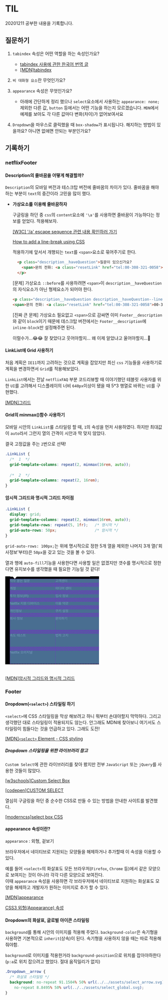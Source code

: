 # TIL

20201211 공부한 내용을 기록합니다.

## 질문하기 

1. `tabindex` 속성은 어떤 역할을 하는 속성인가요? 
    - [tabindex 사용에 관한 한국어 번역 글](https://developers.google.com/web/fundamentals/accessibility/focus/using-tabindex?hl=ko)
    - [[MDN]tabindex](https://developer.mozilla.org/ko/docs/Web/HTML/Global_attributes/tabindex#%EC%A0%91%EA%B7%BC%EC%84%B1_%EA%B3%A0%EB%A0%A4%EC%82%AC%ED%95%AD)

1. `비 대화형 요소`란 무엇인가요? 

1. `appearance` 속성은 무엇인가요? 
    - 아래에 간단하게 정리 했으나 `select`요소에서 사용하는 `appearance: none;` 제외한 다른 값, `button` 등에서는 어떤 기능을 하는지 모르겠습니다. `MDN`에서 예제를 보아도 각 다른 값마다 변화(차이)가 없어보여서요

1. `Dropdown`을 마우스로 클릭했을 때 `box-shadow`가 표시됩니다. 해지하는 방법이 있을까요? 아니면 없애면 안되는 부분인가요?                                            

## 기록하기

### netflixFooter

#### Description의 줄바꿈을 어떻게 해결할까?
`Description`의 모바일 버전과 테스크탑 버전에 줄바꿈의 차이가 있다. 줄바꿈을 해야하는 부분이 `text`의 중간이라 고민을 많이 했다. 

- <strong>가상요소를 이용해 줄바꿈하자</strong>

  구글링을 하던 중 `css`의 `content`요소에 `'\a'`를 사용하면 줄바꿈이 가능하다는 정보를 얻었다. 적용해보자.

  [[W3C] '/a' escape sequence 관련 내용 확인하러 가기](https://www.w3.org/TR/CSS2/generate.html#content)

  [How to add a line-break using CSS](https://www.educative.io/edpresso/how-to-add-a-line-break-using-css)

  적용하기에 앞서서 개행되는 `text`를 `<span>`요소로 묶어주기로 한다. 

  ```html
    <p class="description__haveQuestion">질문이 있으신가요? 
      <span>문의 전화: <a class="resetLink" href="tel:00-308-321-0058">00-308-321-0058</a></span>
    </p>
  ```

  [문제] 가상요소 `::before`를 사용하려면 `<span>`이 `description__haveQuestion`의 자식요소가 아닌 형제요소가 되어야 한다. 

  ```html
  <p class="description__haveQuestion description__haveQuestion--lineBreak">질문이 있으신가요?</p>
  <span>문의 전화: <a class="resetLink" href="tel:00-308-321-0058">00-308-321-0058</a></span>
  ```

  [진짜 큰 문제] 가상요소 필요없고 `<span>`으로 감싸면 이미 `Footer__description`와 같이 `block`이기 때문에 데스크탑 버전에서는 `Footer__description`에 `inline-block`만 설정해주면 된다. 

  이럴수가...😂😂 잘 찾았다고 웃어야할지... 왜 이제 알았냐고 울어야할지...🤣


#### LinkList에 Grid 사용하기

처음 계획은 `IE11`까지 고려하는 것으로 계획을 잡았지만 최신 `css` 기능들을 사용하기로 계획을 변경하면서 `Grid`를 적용해보았다.

`LinkList`에서는 전날 `netflixFAQ` 부분 코드리뷰할 때 이야기했던 테블릿 사용자를 위한 `UI`를 고려해서 디스플레이의 너비 `640px`이상이 됐을 때 5*3 행열로 바뀌는 `UI`를 구현했다. 

[[MDN]그리드](https://developer.mozilla.org/ko/docs/Learn/CSS/CSS_layout/Grids#)

#### Grid의 minmax()함수 사용하기

모바일 시안의 `LinkList`룰 스타일링 할 때, `1`의 속성을 먼저 사용하였다. 하지만 최대값이 `auto`라서 그런지 열의 간격이 시안과 딱 맞지 않았다. 

결국 고정값을 주는 `2`번으로 선택!

```css
.LinkList {
  /*  1  */
  grid-template-columns: repeat(2, minmax(16rem, auto));
  
  /*  2  */
  grid-template-columns: repeat(2, 16rem);
}
```

#### 암시적 그리드와 명시적 그리드 차이점

```CSS
.LinkList {
  display: grid;
  grid-template-columns: repeat(2, minmax(16rem, auto));
  grid-template-rows: repeat(5, 1fr);   /* 명시적 */
  grid-auto-rows: 50px;                 /* 암시적 */
}
```
`grid-auto-rows: 100px;`는 위에 명시적으로 정한 5개 열을 제외한 나머지 3개 열('회사정보'부터)은 `50px`을 갖고 있는 것을 볼 수 있다. 

열과 행에 `auto-fill`기능을 사용한다면 사용할 일은 없겠지만 갯수를 명시적으로 정한다면 유지보수를 생각했을 때 필요한 기능일 것 같다!

<img src="./assets/20201211_TIL_attached_file1.jpg" width="300">

<br />
<br />

[[MDN]암시적 그리드와 명시적 그리드](https://developer.mozilla.org/ko/docs/Learn/CSS/CSS_layout/Grids#암시적_그리드와_명시적_그리드)

### Footer

#### Dropdown(`<select>`) 스타일링 하기

`<select>`에 CSS 스타일링을 막상 해보려고 하니 뭐부터 손대야할지 막막하다. 그리고 생각했던 대로 스타일링이 적용되지도 않는다. 안그래도 MDN에 찾아보니 여기서도 스타일링이 힘들다는 것을 언급하고 있다. 그래도 도전!

[[MDN]`<select>` Element - CSS styling](https://developer.mozilla.org/ko/docs/Web/HTML/Element/select#CSS_%EC%8A%A4%ED%83%80%EC%9D%BC%EB%A7%81)

##### Dropdown 스타일링을 위한 라이브러리 참고

`Custom Select`에 관한 라이브러리를 찾아 봤지만 전부 `JavaScript` 또는 `jQuery`를 사용한 것들이 많았다. 

[[w3schools]Custom Select Box](https://www.w3schools.com/howto/howto_custom_select.asp)

[[codepen]CUSTOM SELECT](https://codepen.io/wallaceerick/pen/ctsCz)

열심히 구글링을 하던 중 순수한 CSS로 만들 수 있는 방법을 안내한 사이트를 발견했다. 

[[moderncss]select box CSS](https://webclub.tistory.com/235)

#### appearance 속성이란?
`appearance` : 외형, 겉보기  

브라우저에서 네이티브로 지원되는 모양들을 해제하거나 추가할때 이 속성을 이용할 수 있다.

예를 들어 `<select>`의 화살표도 모든 브라우저(`Firefox`, `Chrome` 등)에서 같은 모양으로 보여지는 것이 아니라 각각 다른 모양으로 보여진다.   
이때 `appearance` 속성을 사용하면 각 브라우저에서 네이티브로 지원하는 화살표도 모양을 해제하고 개발자가 원하는 이미지로 추가 할 수 있다. 

[[MDN]appearance](https://developer.mozilla.org/ko/docs/Web/CSS/appearance)

[CSS3 외형(Appearance) 속성](https://webdir.tistory.com/430)

#### Dropdown의 화살표, 글로벌 아이콘 스타일링

`background`를 통해 시안의 이미지를 적용해 주었다. `background-color`은 속기형을 사용하면 기본적으로 `inherit`(상속)이 된다. 속기형을 사용하지 않을 때는 따로 적용해 줘야함.

`background`로 이미지를 적용한거라 `background-position`으로 위치를 잡아야하한다(`p:a`로 위치 잡으려고 했었다. 절대 움직일리가 없지)

```CSS
.Dropdown__arrow {
  /* 화살표 스타일링 */
  background: no-repeat 91.1504% 50% url(../../assets/select_arrow.svg),
    no-repeat 8.8495% 50% url(../../assets/select_global.svg);
}
```



